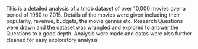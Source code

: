 This is a detailed analysis of a tmdb dataset of over 10,000 movies over a period of 1960 to 2015. Details of the movies were given including their popularity, revenue, budgets, the movie genres etc.
Research Questions were drawn and the dataset was wrangled and explored to answer the Questions to a good depth. Analysis were made and datas were also further cleaned for easy exploratory analysis
